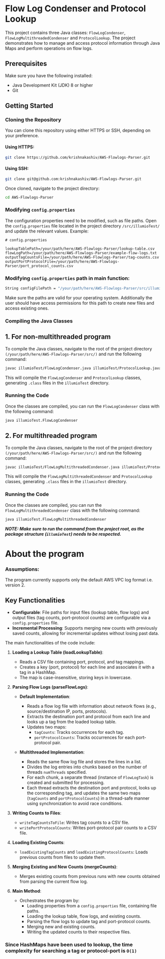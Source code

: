 
# Flow Log Condenser and Protocol Lookup

This project contains three Java classes: `FlowLogCondenser`, `FlowLogMultithreadedCondenser` and `ProtocolLookup`. The project demonstrates how to manage and access protocol information through Java Maps and perform operations on flow logs.

## Prerequisites

Make sure you have the following installed:
- Java Development Kit (JDK) 8 or higher
- Git

## Getting Started

### Cloning the Repository

You can clone this repository using either HTTPS or SSH, depending on your preference.

#### Using HTTPS:
```bash
git clone https://github.com/krishnakashiv/AWS-Flowlogs-Parser.git
```

#### Using SSH:
```bash
git clone git@github.com:krishnakashiv/AWS-Flowlogs-Parser.git
```

Once cloned, navigate to the project directory:
```bash
cd AWS-Flowlogs-Parser
```

### Modifying `config.properties`

The configuration properties need to be modified, such as file paths. Open the `config.properties` file located in the project directory `/src/illumioTest/` and update the relevant values. Example:
```properties
# config.properties

lookupTablePath=/your/path/here/AWS-Flowlogs-Parser/lookup-table.csv
flowLogPath=/your/path/here/AWS-Flowlogs-Parser/example-flow-logs.txt
outputTagCountsFile=/your/path/here/AWS-Flowlogs-Parser/tag-counts.csv
outputPortProtocolFile=/your/path/here/AWS-Flowlogs-Parser/port_protocol_counts.csv
```

### Modifying `config.properties` path in main function:
```bash
String configFilePath = "/your/path/here/AWS-Flowlogs-Parser/src/illumioTest/config.properties";
```

Make sure the paths are valid for your operating system. Additionally the user should have access permissions for this path to create new files and access existing ones.

### Compiling the Java Classes
## 1. For non-multithreaded program
To compile the Java classes, navigate to the root of the project directory `(/your/path/here/AWS-Flowlogs-Parser/src/)` and run the following command:

```bash
javac illumioTest/FlowLogCondenser.java illumioTest/ProtocolLookup.java
```

This will compile the `FlowLogCondenser` and `ProtocolLookup` classes, generating `.class` files in the `illumioTest` directory.

### Running the Code

Once the classes are compiled, you can run the `FlowLogCondenser` class with the following command:

```bash
java illumioTest.FlowLogCondenser
```
## 2. For multithreaded program
To compile the Java classes, navigate to the root of the project directory `(/your/path/here/AWS-Flowlogs-Parser/src/)` and run the following command:

```bash
javac illumioTest/FlowLogMultithreadedCondenser.java illumioTest/ProtocolLookup.java
```

This will compile the `FlowLogMultithreadedCondenser` and `ProtocolLookup` classes, generating `.class` files in the `illumioTest` directory.

### Running the Code

Once the classes are compiled, you can run the `FlowLogMultithreadedCondenser` class with the following command:

```bash
java illumioTest.FlowLogMultithreadedCondenser
```

***NOTE: Make sure to run the command from the project root, as the package structure (`illumioTest`) needs to be respected.***

# About the program

### Assumptions:
The program currently supports only the default AWS VPC log format i.e. version 2. 

## Key Functionalities

- **Configurable**: File paths for input files (lookup table, flow logs) and output files (tag counts, port-protocol counts) are configurable via a `config.properties` file.
- **Incremental Processing**: Supports merging new counts with previously saved counts, allowing for incremental updates without losing past data.

The main functionalities of the code include:

1. **Loading a Lookup Table (loadLookupTable)**:
   - Reads a CSV file containing port, protocol, and tag mappings.
   - Creates a key (port, protocol) for each line and associates it with a tag in a HashMap.
   - The map is case-insensitive, storing keys in lowercase.

2. **Parsing Flow Logs (parseFlowLogs)**:
   - **Default Implementation**:
     - Reads a flow log file with information about network flows (e.g., source/destination IP, ports, protocols).
     - Extracts the destination port and protocol from each line and looks up a tag from the loaded lookup table.
     - Updates two maps:
       - `tagCounts`: Tracks occurrences for each tag.
       - `portProtocolCounts`: Tracks occurrences for each port-protocol pair.
  
   - **Multithreaded Implementation**:
     - Reads the same flow log file and stores the lines in a list.
     - Divides the log entries into chunks based on the number of threads `numThreads` specified.
     - For each chunk, a separate thread (instance of `FlowLogTask`) is created and submitted for processing.
     - Each thread extracts the destination port and protocol, looks up the corresponding tag, and updates the same two maps (`tagCounts` and `portProtocolCounts`) in a thread-safe manner using synchronization to avoid race conditions.

3. **Writing Counts to Files**:
   - `writeTagCountsToFile`: Writes tag counts to a CSV file.
   - `writePortProtocolCounts`: Writes port-protocol pair counts to a CSV file.

4. **Loading Existing Counts**:
   - `loadExistingTagCounts` and `loadExistingProtocolCounts`: Loads previous counts from files to update them.

5. **Merging Existing and New Counts (mergeCounts)**:
   - Merges existing counts from previous runs with new counts obtained from parsing the current flow log.

6. **Main Method**:
   - Orchestrates the program by:
     - Loading properties from a `config.properties` file, containing file paths.
     - Loading the lookup table, flow logs, and existing counts.
     - Parsing the flow logs to update tag and port-protocol counts.
     - Merging new and existing counts.
     - Writing the updated counts to their respective files.

### Since HashMaps have been used to lookup, the time complexity for searching a tag or protocol-port is `O(1)`
